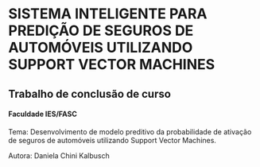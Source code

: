 # SISTEMA INTELIGENTE PARA PREDIÇÃO DE SEGUROS DE AUTOMÓVEIS UTILIZANDO SUPPORT VECTOR MACHINES

## Trabalho de conclusão de curso
#### Faculdade IES/FASC

Tema: Desenvolvimento de modelo preditivo da probabilidade de ativação de seguros de automóveis utilizando Support Vector Machines.

Autora: Daniela Chini Kalbusch
